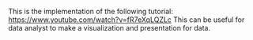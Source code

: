 This is the implementation of the following tutorial:
https://www.youtube.com/watch?v=fR7eXqLQZLc
This can be useful for data analyst to make a visualization and presentation for data.
